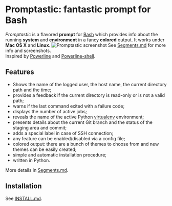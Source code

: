 Promptastic: fantastic prompt for Bash
======================================

*Promptastic* is a flavored **prompt** for [Bash](http://en.wikipedia.org/wiki/Bash_(Unix_shell))
which provides info about the running **system** and **environment** in a fancy **colored** output.
It works under **Mac OS X** and **Linux**.
![Promptastic screenshot](https://cloud.githubusercontent.com/assets/6423485/4512433/51131d12-4b40-11e4-8ceb-cac7b01799da.png)
See [Segments.md](https://github.com/nimiq/promptastic/blob/master/Segments.md) for more info and
screenshots.   
Inspired by [Powerline](https://github.com/Lokaltog/powerline)
and [Powerline-shell](https://github.com/milkbikis/powerline-shell/).

Features
--------
- Shows the name of the logged user, the host name, the current directory path and the time;
- provides a feedback if the current directory is read-only or is not a valid path;
- warns if the last command exited with a failure code;
- displays the number of active jobs;
- reveals the name of the active Python [virtualenv](https://github.com/pypa/virtualenv)
environment;
- presents details about the current Git branch and the status of the staging area and commit;
- adds a special label in case of SSH connection;
- any feature can be enabled/disabled via a config file;
- colored output: there are a bunch of themes to choose from and new themes can be easily created;
- simple and automatic installation procedure;
- written in Python.

More details in [Segments.md](https://github.com/nimiq/promptastic/blob/master/Segments.md).

Installation
------------
See [INSTALL.md](https://github.com/nimiq/promptastic/blob/master/INSTALL.md).
